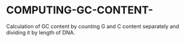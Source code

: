 # COMPUTING-GC-CONTENT-
Calculation of GC content by counting G and C content separately and dividing it by length of DNA.
